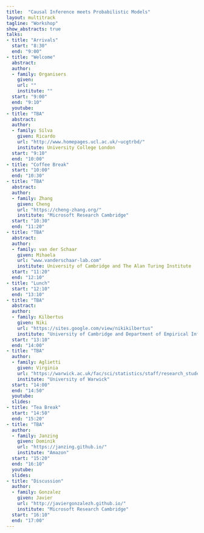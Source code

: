 ```yaml
---
title:  "Causal Inference meets Probabilistic Models"
layout: multitrack
tagline: "Workshop"
show_abstracts: true
talks:
- title: "Arrivals"
  start: "8:30"
  end: "9:00"
- title: "Welcome"    
  abstract:
  author:
  - family: Organisers
    given: 
    url: ""
    institute: ""   
  start: "9:00"
  end: "9:10"
  youtube:
- title: "TBA"
  abstract: 
  author: 
  - family: Silva
    given: Ricardo
    url: "http://www.homepages.ucl.ac.uk/~ucgtrbd/"
    institute: University College London
  start: "9:10"
  end: "10:00"
- title: "Coffee Break"
  start: "10:00"
  end: "10:30"    
- title: "TBA"
  abstract: 
  author:
  - family: Zhang
    given: Cheng
    url: "https://cheng-zhang.org/"
    institute: "Microsoft Research Cambridge"
  start: "10:30"
  end: "11:20"
- title: "TBA"
  abstract: 
  author:
  - family: van der Schaar
    given: Mihaela
    url: "www.vanderschaar-lab.com"
    institute: University of Cambridge and The Alan Turing Institute   
  start: "11:20"
  end: "12:10"
- title: "Lunch"
  start: "12:10"
  end: "13:10"
- title: "TBA"
  abstract: 
  author: 
  - family: Kilbertus
    given: Niki
    url: "https://sites.google.com/view/nikikilbertus"
    institute: "University of Cambridge and Department of Empirical Inference, MPI-IS"
  start: "13:10"
  end: "14:00"
- title: "TBA"
  author:
  - family: Aglietti
    given: Virginia
    url: "https://warwick.ac.uk/fac/sci/statistics/staff/research_students/aglietti/"
    institute: "University of Warwick"
  start: "14:00"
  end: "14:50"
  youtube: 
  slides: 
- title: "Tea Break"
  start: "14:50"
  end: "15:20"
- title: "TBA"
  author:
  - family: Janzing
    given: Dominik
    url: "https://janzing.github.io/"
    institute: "Amazon"
  start: "15:20"
  end: "16:10"
  youtube: 
  slides:  
- title: "Discussion"
  author:
  - family: Gonzalez
    given: Javier
    url: "http://javiergonzalezh.github.io/"
    institute: "Microsoft Research Cambridge"
  start: "16:10"
  end: "17:00"
---
```


